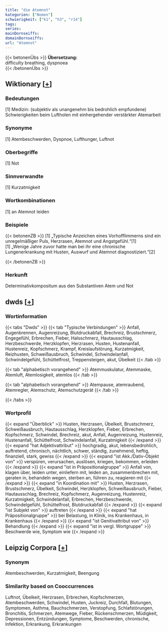 ```yaml
---
title: "die Atemnot"
kategorien: ["Nomen"]
schwierigkeit: ["k1", "h3", "r14"]
tags:
series:
mainDornseiffs:
domainDornseiffs:
url: "Atemnot"
---
```


{{< betonenÜbs >}}
**Übersetzung:**  
difficulty breathing, dyspnoea  
{{< /betonenÜbs >}}

## Wiktionary [[+](https://de.wiktionary.org/wiki/Atemnot)]

### Bedeutungen
[1] Medizin: (subjektiv als unangenehm bis bedrohlich empfundene) Schwierigkeiten beim Luftholen mit einhergehender verstärkter Atemarbeit  

### Synonyme
[1] Atembeschwerden, Dyspnoe, Lufthunger, Luftnot  

### Oberbegriffe
[1] Not  

### Sinnverwandte
[1] Kurzatmigkeit  

### Wortkombinationen
[1] an Atemnot leiden  

### Beispiele
{{< betonenZB >}}
[1] „Typische Anzeichen eines Vorhofflimmerns sind ein unregelmäßiger Puls, Herzrasen, Atemnot und Angstgefühl.“[1]  
[1] „Wenige Jahre zuvor hatte man bei ihr eine chronische Lungenerkrankung mit Husten, Auswurf und Atemnot diagnostiziert.“[2]  

{{< /betonenZB >}}
### Herkunft
Determinativkompositum aus den Substantiven Atem und Not  



## dwds [[+](https://www.dwds.de/wb/Atemnot)]

### Wortinformation
{{< tabs "Dwds" >}}
{{< tab "Typische Verbindungen" >}}
Anfall, Augenbrennen, Augenreizung, Blutdruckabfall, Brechreiz, Brustschmerz, Engegefühl, Erbrechen, Fieber, Halsschmerz, Hautausschlag, Herzbeschwerde, Herzklopfen, Herzrasen, Husten, Hustenanfall, Hustenreiz, Kopfschmerz, Krampf, Kreislaufstörung, Kurzatmigkeit, Reizhusten, Schweißausbruch, Schwindel, Schwindelanfall, Schwindelgefühl, Schüttelfrost, Treppensteigen, akut, Übelkeit
{{< /tab >}}

{{< tab "alphabetisch vorangehend" >}}
Atemmuskulatur, Atemmaske, Atemluft, Atemlosigkeit, atemlos
{{< /tab >}}

{{< tab "alphabetisch vorangehend" >}}
Atempause, atemraubend, Atemregler, Atemschutz, Atemschutzgerät
{{< /tab >}}

{{< /tabs >}}

### Wortprofil
{{< expand "Überblick" >}} Husten, Herzrasen, Übelkeit, Brustschmerz, Schweißausbruch, Hautausschlag, Herzklopfen, Fieber, Erbrechen, Kopfschmerz, Schwindel, Brechreiz, akut, Anfall, Augenreizung, Hustenreiz, Hustenanfall, Schüttelfrost, Schwindelanfall, Kurzatmigkeit {{< /expand >}}
{{< expand "hat Adjektivattribut" >}} hochgradig, akut, lebensbedrohlich, auftretend, chronisch, nächtlich, schwer, ständig, zunehmend, heftig, finanziell, stark, gewiss {{< /expand >}}
{{< expand "ist Akk./Dativ-Objekt von" >}} verspüren, verursachen, auslösen, kriegen, bekommen, erleiden {{< /expand >}}
{{< expand "ist in Präpositionalgruppe" >}} Anfall von, klagen über, leiden unter, einliefern mit, leiden an, zusammenbrechen mit, geraten in, behandeln wegen, sterben an, führen zu, reagieren mit {{< /expand >}}
{{< expand "in Koordination mit" >}} Husten, Herzrasen, Brustschmerz, Übelkeit, Schwindel, Herzklopfen, Schweißausbruch, Fieber, Hautausschlag, Brechreiz, Kopfschmerz, Augenreizung, Hustenreiz, Kurzatmigkeit, Schwindelanfall, Erbrechen, Herzbeschwerde, Schwindelgefühl, Schüttelfrost, Blutdruckabfall {{< /expand >}}
{{< expand "ist Subjekt von" >}} auftreten {{< /expand >}}
{{< expand "hat Präpositionalgruppe" >}} bei Belastung, in Klinik, ins Krankenhaus, in Krankenhaus {{< /expand >}}
{{< expand "ist Genitivattribut von" >}} Behandlung {{< /expand >}}
{{< expand "ist in vergl. Wortgruppe" >}} Beschwerde wie, Symptom wie {{< /expand >}}

## Leipzig Corpora [[+](https://corpora.uni-leipzig.de/en/res?word=Atemnot&corpusId=deu_newscrawl-public_2018)]


### Synonym
Atembeschwerden, Kurzatmigkeit, Beengung


### Similarity based on Cooccurrences
Luftnot, Übelkeit, Herzrasen, Erbrechen, Kopfschmerzen, Atembeschwerden, Schwindel, Husten, Juckreiz, Durchfall, Blutungen, Symptomen, Asthma, Bauchschmerzen, Verstopfung, Schlafstörungen, Bronchitis, Schmerzen, Atemwege, Fieber, Rückenschmerzen, Müdigkeit, Depressionen, Entzündungen, Symptome, Beschwerden, chronische, Infektion, Erkrankung, Erkrankungen

